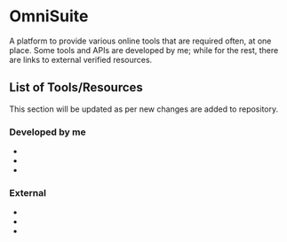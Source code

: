 # OmniSuite

A platform to provide various online tools that are required often, at one place. Some tools and APIs are developed by me; while for the rest, there are links to external verified resources.

## List of Tools/Resources

This section will be updated as per new changes are added to repository.

### Developed by me 
-
-
-

### External
-
-
-
